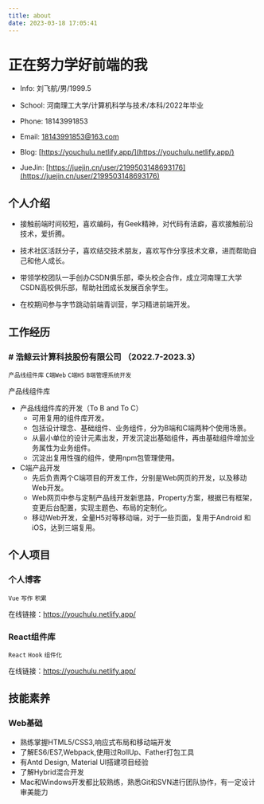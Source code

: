 ```yaml
---
title: about
date: 2023-03-18 17:05:41
---
```

# 正在努力学好前端的我


- Info: 刘飞航/男/1999.5

- School: 河南理工大学/计算机科学与技术/本科/2022年毕业

- Phone: 18143991853

- Email: [18143991853@163.com](mailto:18143991853@163.com)

- Blog: [https://youchulu.netlify.app/](https://youchulu.netlify.app/)

- JueJin: [https://juejin.cn/user/2199503148693176](https://juejin.cn/user/2199503148693176)
## 个人介绍

- 接触前端时间较短，喜欢编码，有Geek精神，对代码有洁癖，喜欢接触前沿技术，爱折腾。

- 技术社区活跃分子，喜欢结交技术朋友，喜欢写作分享技术文章，进而帮助自己和他人成长。

- 带领学校团队一手创办CSDN俱乐部，牵头校企合作，成立河南理工大学CSDN高校俱乐部，帮助社团成长发展百余学生。

- 在校期间参与字节跳动前端青训营，学习精进前端开发。

## 工作经历

### # 浩鲸云计算科技股份有限公司 （2022.7-2023.3）

`产品线组件库` `C端Web`  `C端H5` `B端管理系统开发`

产品线组件库

- 产品线组件库的开发（To B and To C）
  - 可用复用的组件库开发。
  - 包括设计理念、基础组件、业务组件，分为B端和C端两种个使用场景。
  - 从最小单位的设计元素出发，开发沉淀出基础组件，再由基础组件增加业务属性为业务组件。
  - 沉淀出复用性强的组件，使用npm包管理使用。
- C端产品开发
  - 先后负责两个C端项目的开发工作，分别是Web网页的开发，以及移动Web开发。
  - Web网页中参与定制产品线开发新思路，Property方案，根据已有框架，变更后台配置，实现主题色、布局的定制化。
  - 移动Web开发，全量H5对等移动端，对于一些页面，复用于Android 和 iOS，达到三端复用。

## 个人项目

### 个人博客

`Vue` `写作` `积累`

在线链接：<https://youchulu.netlify.app/>

### React组件库

`React` `Hook` `组件化`

在线链接：<https://youchulu.netlify.app/>

## 技能素养

### Web基础

- 熟练掌握HTML5/CSS3,响应式布局和移动端开发
- 了解ES6/ES7,Webpack,使用过RollUp、Father打包工具
- 有Antd Design, Material UI搭建项目经验
- 了解Hybrid混合开发
- Mac和Windows开发都比较熟练，熟悉Git和SVN进行团队协作，有一定设计审美能力